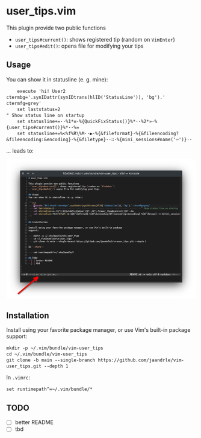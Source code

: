 # user_tips.vim

This plugin provide two public functions
- `user_tips#current()`: shows registered tip (random on `VimEnter`)
- `user_tips#edit()`: opens file for modifying your tips

## Usage
You can show it in statusline (e. g. mine):

```vim
    execute 'hi! User2 ctermbg='.synIDattr(synIDtrans(hlID('StatusLine')), 'bg').' ctermfg=grey'
    set laststatus=2                                                                     " Show status line on startup
    set statusline+=··%1*≡·%{QuickFixStatus()}%*··%2*»·%{user_tips#current()}%*··%=
    set statusline+=%<%f%R\%M··▶·%{&fileformat}·%{&fileencoding?&fileencoding:&encoding}·%{&filetype}··∷·%{mini_sessions#name('–')}·· 
```
… leads to:

![](./Screenshot_20220408_101121.png)

## Installation

Install using your favorite package manager, or use Vim's built-in package
support:

    mkdir -p ~/.vim/bundle/vim-user_tips
    cd ~/.vim/bundle/vim-user_tips
    git clone -b main --single-branch https://github.com/jaandrle/vim-user_tips.git --depth 1

In `.vimrc`:

    set runtimepath^=~/.vim/bundle/*

## TODO
- [ ] better README
- [ ] tbd
